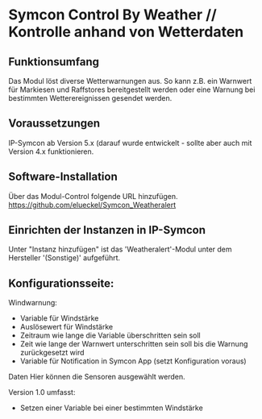 # Symcon Control By Weather // Kontrolle anhand von Wetterdaten

## Funktionsumfang
Das Modul löst diverse Wetterwarnungen aus. So kann z.B. ein Warnwert für Markiesen und Raffstores bereitgestellt werden oder eine Warnung bei bestimmten Wetterereignissen gesendet werden. 

## Voraussetzungen
IP-Symcon ab Version 5.x (darauf wurde entwickelt - sollte aber auch mit Version 4.x funktionieren.

## Software-Installation
Über das Modul-Control folgende URL hinzufügen.
https://github.com/elueckel/Symcon_Weatheralert

## Einrichten der Instanzen in IP-Symcon
Unter "Instanz hinzufügen" ist das 'Weatheralert'-Modul unter dem Hersteller '(Sonstige)' aufgeführt.

## Konfigurationsseite:

Windwarnung:
* Variable für Windstärke
* Auslösewert für Windstärke
* Zeitraum wie lange die Variable überschritten sein soll
* Zeit wie lange der Warnwert unterschritten sein soll bis die Warnung zurückgesetzt wird
* Variable für Notification in Symcon App (setzt Konfiguration voraus)




Daten
Hier können die Sensoren ausgewählt werden. 

Version 1.0 umfasst:
* Setzen einer Variable bei einer bestimmten Windstärke


